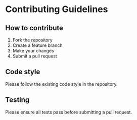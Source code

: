 # Contributing Guidelines

## How to contribute

1. Fork the repository
2. Create a feature branch
3. Make your changes
4. Submit a pull request

## Code style

Please follow the existing code style in the repository.

## Testing

Please ensure all tests pass before submitting a pull request.
